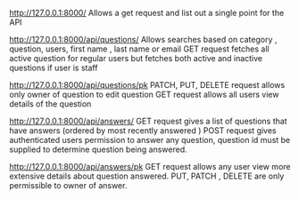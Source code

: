 
http://127.0.0.1:8000/
Allows a get request and list out a single point for the API

http://127.0.0.1:8000/api/questions/
Allows searches based on category , question, users, first name , last name or email
GET request fetches all active question for regular users but fetches both active and inactive questions if user is staff

http://127.0.0.1:8000/api/questions/pk
PATCH, PUT, DELETE request allows only owner of question to edit question
GET request allows all users view details of the question

http://127.0.0.1:8000/api/answers/
GET request gives a list of questions that have answers (ordered by most recently answered )
POST request gives authenticated users permission to answer any question, question id must be supplied to determine question being answered.

http://127.0.0.1:8000/api/answers/pk
GET request allows any user view more extensive details about question answered. 
PUT, PATCH , DELETE are only permissible to owner of answer. 
